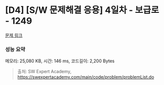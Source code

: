 # [D4] [S/W 문제해결 응용] 4일차 - 보급로 - 1249 

[문제 링크](https://swexpertacademy.com/main/code/problem/problemDetail.do?contestProbId=AV15QRX6APsCFAYD) 

### 성능 요약

메모리: 25,080 KB, 시간: 146 ms, 코드길이: 2,200 Bytes



> 출처: SW Expert Academy, https://swexpertacademy.com/main/code/problem/problemList.do